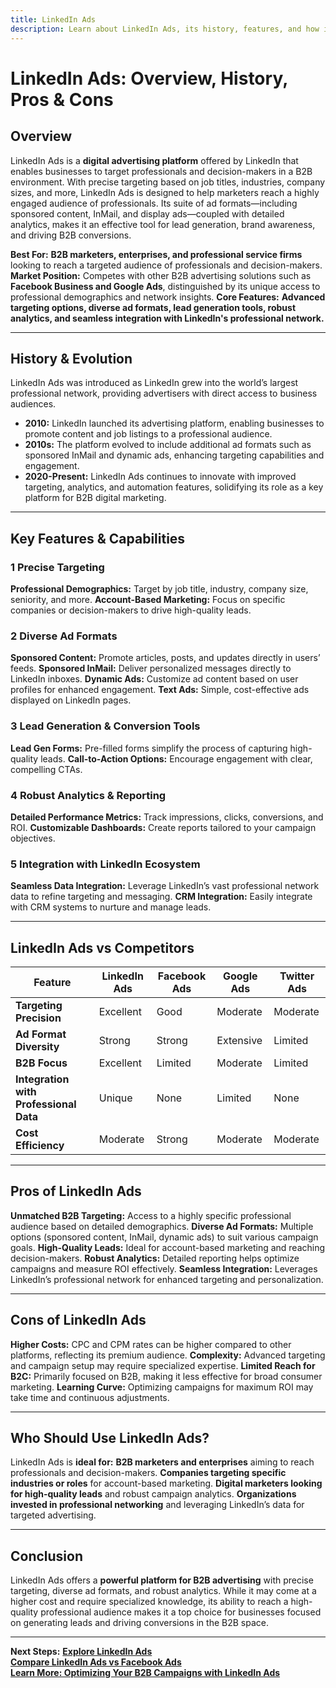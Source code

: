 ```yaml
---
title: LinkedIn Ads
description: Learn about LinkedIn Ads, its history, features, and how it compares to other B2B advertising platforms.
---
```


# **LinkedIn Ads: Overview, History, Pros & Cons**

## **Overview**

LinkedIn Ads is a **digital advertising platform** offered by LinkedIn that enables businesses to target professionals and decision-makers in a B2B environment. With precise targeting based on job titles, industries, company sizes, and more, LinkedIn Ads is designed to help marketers reach a highly engaged audience of professionals. Its suite of ad formats—including sponsored content, InMail, and display ads—coupled with detailed analytics, makes it an effective tool for lead generation, brand awareness, and driving B2B conversions.

**Best For:** **B2B marketers, enterprises, and professional service firms** looking to reach a targeted audience of professionals and decision-makers.
**Market Position:** Competes with other B2B advertising solutions such as **Facebook Business and Google Ads**, distinguished by its unique access to professional demographics and network insights.
**Core Features:** **Advanced targeting options, diverse ad formats, lead generation tools, robust analytics, and seamless integration with LinkedIn's professional network.**

---

## **History & Evolution**

LinkedIn Ads was introduced as LinkedIn grew into the world’s largest professional network, providing advertisers with direct access to business audiences.

- **2010:** LinkedIn launched its advertising platform, enabling businesses to promote content and job listings to a professional audience.
- **2010s:** The platform evolved to include additional ad formats such as sponsored InMail and dynamic ads, enhancing targeting capabilities and engagement.
- **2020-Present:** LinkedIn Ads continues to innovate with improved targeting, analytics, and automation features, solidifying its role as a key platform for B2B digital marketing.

---

## **Key Features & Capabilities**

### **1 Precise Targeting**

**Professional Demographics:** Target by job title, industry, company size, seniority, and more.
**Account-Based Marketing:** Focus on specific companies or decision-makers to drive high-quality leads.

### **2 Diverse Ad Formats**

**Sponsored Content:** Promote articles, posts, and updates directly in users’ feeds.
**Sponsored InMail:** Deliver personalized messages directly to LinkedIn inboxes.
**Dynamic Ads:** Customize ad content based on user profiles for enhanced engagement.
**Text Ads:** Simple, cost-effective ads displayed on LinkedIn pages.

### **3 Lead Generation & Conversion Tools**

**Lead Gen Forms:** Pre-filled forms simplify the process of capturing high-quality leads.
**Call-to-Action Options:** Encourage engagement with clear, compelling CTAs.

### **4 Robust Analytics & Reporting**

**Detailed Performance Metrics:** Track impressions, clicks, conversions, and ROI.
**Customizable Dashboards:** Create reports tailored to your campaign objectives.

### **5 Integration with LinkedIn Ecosystem**

**Seamless Data Integration:** Leverage LinkedIn’s vast professional network data to refine targeting and messaging.
**CRM Integration:** Easily integrate with CRM systems to nurture and manage leads.

---

## **LinkedIn Ads vs Competitors**

| Feature                                | LinkedIn Ads | Facebook Ads | Google Ads | Twitter Ads |
| -------------------------------------- | ------------ | ------------ | ---------- | ----------- |
| **Targeting Precision**                | Excellent    | Good         | Moderate   | Moderate    |
| **Ad Format Diversity**                | Strong       | Strong       | Extensive  | Limited     |
| **B2B Focus**                          | Excellent    | Limited      | Moderate   | Limited     |
| **Integration with Professional Data** | Unique       | None         | Limited    | None        |
| **Cost Efficiency**                    | Moderate     | Strong       | Moderate   | Moderate    |

---

## **Pros of LinkedIn Ads**

**Unmatched B2B Targeting:** Access to a highly specific professional audience based on detailed demographics.
**Diverse Ad Formats:** Multiple options (sponsored content, InMail, dynamic ads) to suit various campaign goals.
**High-Quality Leads:** Ideal for account-based marketing and reaching decision-makers.
**Robust Analytics:** Detailed reporting helps optimize campaigns and measure ROI effectively.
**Seamless Integration:** Leverages LinkedIn’s professional network for enhanced targeting and personalization.

---

## **Cons of LinkedIn Ads**

**Higher Costs:** CPC and CPM rates can be higher compared to other platforms, reflecting its premium audience.
**Complexity:** Advanced targeting and campaign setup may require specialized expertise.
**Limited Reach for B2C:** Primarily focused on B2B, making it less effective for broad consumer marketing.
**Learning Curve:** Optimizing campaigns for maximum ROI may take time and continuous adjustments.

---

## **Who Should Use LinkedIn Ads?**

LinkedIn Ads is **ideal for:**
**B2B marketers and enterprises** aiming to reach professionals and decision-makers.
**Companies targeting specific industries or roles** for account-based marketing.
**Digital marketers looking for high-quality leads** and robust campaign analytics.
**Organizations invested in professional networking** and leveraging LinkedIn’s data for targeted advertising.

---

## **Conclusion**

LinkedIn Ads offers a **powerful platform for B2B advertising** with precise targeting, diverse ad formats, and robust analytics. While it may come at a higher cost and require specialized knowledge, its ability to reach a high-quality professional audience makes it a top choice for businesses focused on generating leads and driving conversions in the B2B space.

---

**Next Steps:**
**[Explore LinkedIn Ads](https://business.linkedin.com/marketing-solutions/ads)**  
 **[Compare LinkedIn Ads vs Facebook Ads](#)**  
 **[Learn More: Optimizing Your B2B Campaigns with LinkedIn Ads](#)**
